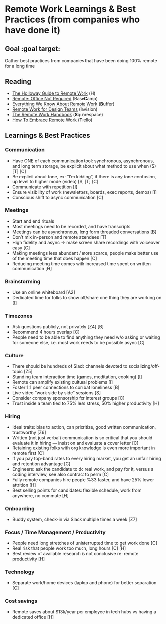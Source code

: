 # Remote Work Learnings & Best Practices (from companies who have done it)

## Goal :goal target: 

Gather best practices from companies that have been doing 100% remote for a long time 

## Reading 
- [The Holloway Guide to Remote Work](https://www.holloway.com/g/remote-work/about) (**H**)
- [Remote: Office Not Required](https://www.amazon.com/Remote-Office-Required-Jason-Fried/dp/0804137501?utm_source=zapier.com&utm_medium=referral&utm_campaign=zapier) (Base**C**amp)
- [Everything We Know About Remote Work](https://buffer.com/resources/remote-work/) (**B**uffer)
- [Remote Work for Design Teams](https://www.dropbox.com/s/qzg9byoifn7iqdd/InVision_RemoteWorkforDesignTeams.pdf?dl=0) (**I**nvision)
- [The Remote Work Handbook](https://static1.squarespace.com/static/59e6566eb1ffb64ca45fbabe/t/5e7a52b10fdceb59f97f991b/1585074878083/Michael+Hyatt+handbook.pdf) (**S**quarespace)
- [How To Embrace Remote Work](https://trello.com/en-US/remote-work-guide) (**T**rello)

## Learnings & Best Practices

### Communication 
- Have ONE of each communication tool: synchronous, asynchronous, and long term storage, be explicit about what method to use when (S) [T] [C]
- Be explicit about tone, ex: “I’m kidding”, if there is any tone confusion, up level to higher mode (video) [S] [T] [C]
- Communicate with repetition [I]
- Ensure visibility of work (newsletters, boards, exec reports, demos) [I]
- Conscious shift to async communication [C]

### Meetings
- Start and end rituals 
- Most meetings need to be recorded, and have transcripts
- Meetings can be asynchronous, long form threaded conversations [B]
- Don’t mix in-person and remote attendees [T]
- High fidelity and async → make screen share recordings with voiceover easy [C]
- Making meetings less abundant / more scarce, people make better use of the meeting time that does happen [C]
- Reducing meeting time comes with increased time spent on written communication [H] 

### Brainstorming 
- Use an online whiteboard [A2]
- Dedicated time for folks to show off/share one thing they are working on [I]

### Timezones
- Ask questions publicly, not privately [Z4] [B]
- Recommend 4 hours overlap [C]
- People need to be able to find anything they need w/o asking or waiting for someone else, i.e. most work needs to be possible async [C]

### Culture
- There should be hundreds of Slack channels devoted to socializing/off-topic [Z5]
- Standing team interaction time (games, meditation, cooking) [I]
- Remote can amplify existing cultural problems [I]
- Foster 1:1 peer connections to combat loneliness [B]
- Live video “work side by side” sessions [S]
- Consider company sponsorship for interest groups [C]
- Trust inside a team tied to 75% less stress, 50% higher productivity [H] 

### Hiring
- Ideal traits: bias to action, can prioritize, good written communication, trustworthy [Z6]
- Written (not just verbal) communication is so critical that you should evaluate it in hiring — insist on and evaluate a cover letter [C]
- Retaining existing folks with org knowledge is even more important in remote first [C]
- If you pay top-band rates to every hiring market, you get an unfair hiring and retention advantage [C]
- Engineers: ask the candidate to do real work, and pay for it, versus a coding interview, see also contract to perm [C]
- Fully remote companies hire people %33 faster, and have 25% lower attrition [H] 
- Best selling points for candidates: flexible schedule, work from anywhere, no commute [H]

### Onboarding
- Buddy system, check-in via Slack multiple times a week [Z7]

### Focus / Time Management / Productivity 
- People need long stretches of uninterrupted time to get work done [C]
- Real risk that people work too much, long hours [C] [H]
- Best review of available research is not conclusive re: remote productivity [H] 

### Technology 
- Separate work/home devices (laptop and phone) for better separation [C]

### Cost savings
- Remote saves about $13k/year per employee in tech hubs vs having a dedicated office [H] 
